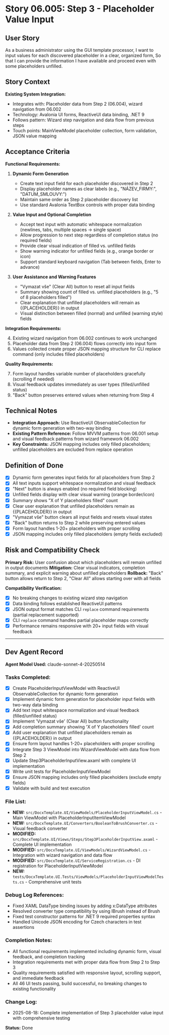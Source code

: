 # Story 06.005: Step 3 - Placeholder Value Input

## User Story

As a business administrator using the GUI template processor,
I want to input values for each discovered placeholder in a clear, organized form,
So that I can provide the information I have available and proceed even with some placeholders unfilled.

## Story Context

**Existing System Integration:**
- Integrates with: Placeholder data from Step 2 (06.004), wizard navigation from 06.002
- Technology: Avalonia UI forms, ReactiveUI data binding, .NET 9
- Follows pattern: Wizard step navigation and data flow from previous steps
- Touch points: MainViewModel placeholder collection, form validation, JSON value mapping

## Acceptance Criteria

**Functional Requirements:**

1. **Dynamic Form Generation**
   - Create text input field for each placeholder discovered in Step 2
   - Display placeholder names as clear labels (e.g., "NÁZEV_FIRMY:", "DATUM_SMLOUVY:")
   - Maintain same order as Step 2 placeholder discovery list
   - Use standard Avalonia TextBox controls with proper data binding

2. **Value Input and Optional Completion**
   - Accept text input with automatic whitespace normalization (newlines, tabs, multiple spaces → single space)
   - Allow progression to next step regardless of completion status (no required fields)
   - Provide clear visual indication of filled vs. unfilled fields
   - Show warning indicator for unfilled fields (e.g., orange border or icon)
   - Support standard keyboard navigation (Tab between fields, Enter to advance)

3. **User Assistance and Warning Features**
   - "Vymazat vše" (Clear All) button to reset all input fields
   - Summary showing count of filled vs. unfilled placeholders (e.g., "5 of 8 placeholders filled")
   - Clear explanation that unfilled placeholders will remain as {{PLACEHOLDER}} in output
   - Visual distinction between filled (normal) and unfilled (warning style) fields

**Integration Requirements:**

4. Existing wizard navigation from 06.002 continues to work unchanged
5. Placeholder data from Step 2 (06.004) flows correctly into input form
6. Values collected create proper JSON mapping structure for CLI replace command (only includes filled placeholders)

**Quality Requirements:**

7. Form layout handles variable number of placeholders gracefully (scrolling if needed)
8. Visual feedback updates immediately as user types (filled/unfilled status)
9. "Back" button preserves entered values when returning from Step 4

## Technical Notes

- **Integration Approach:** Use ReactiveUI ObservableCollection for dynamic form generation with two-way binding
- **Existing Pattern Reference:** Follow MVVM patterns from 06.001 setup and visual feedback patterns from wizard framework 06.002
- **Key Constraints:** JSON mapping includes only filled placeholders; unfilled placeholders are excluded from replace operation

## Definition of Done

- [x] Dynamic form generates input fields for all placeholders from Step 2
- [x] All text inputs support whitespace normalization and visual feedback
- [x] "Next" button is always enabled (no required field blocking)
- [x] Unfilled fields display with clear visual warning (orange border/icon)
- [x] Summary shows "X of Y placeholders filled" count
- [x] Clear user explanation that unfilled placeholders remain as {{PLACEHOLDER}} in output
- [x] "Vymazat vše" button clears all input fields and resets visual states
- [x] "Back" button returns to Step 2 while preserving entered values
- [x] Form layout handles 1-20+ placeholders with proper scrolling
- [x] JSON mapping includes only filled placeholders (empty fields excluded)

## Risk and Compatibility Check

**Primary Risk:** User confusion about which placeholders will remain unfilled in output documents
**Mitigation:** Clear visual indicators, completion summary, and explicit warning about unfilled placeholders
**Rollback:** "Back" button allows return to Step 2, "Clear All" allows starting over with all fields

**Compatibility Verification:**

- [x] No breaking changes to existing wizard step navigation
- [x] Data binding follows established ReactiveUI patterns
- [x] JSON output format matches CLI `replace` command requirements (partial replacement supported)
- [x] CLI `replace` command handles partial placeholder maps correctly
- [x] Performance remains responsive with 20+ input fields with visual feedback

---

## Dev Agent Record

**Agent Model Used:** claude-sonnet-4-20250514

### Tasks Completed:
- [x] Create PlaceholderInputViewModel with ReactiveUI ObservableCollection for dynamic form generation
- [x] Implement dynamic form generation for placeholder input fields with two-way data binding
- [x] Add text input whitespace normalization and visual feedback (filled/unfilled status)
- [x] Implement 'Vymazat vše' (Clear All) button functionality  
- [x] Add completion summary showing 'X of Y placeholders filled' count
- [x] Add user explanation that unfilled placeholders remain as {{PLACEHOLDER}} in output
- [x] Ensure form layout handles 1-20+ placeholders with proper scrolling
- [x] Integrate Step 3 ViewModel into WizardViewModel with data flow from Step 2
- [x] Update Step3PlaceholderInputView.axaml with complete UI implementation
- [x] Write unit tests for PlaceholderInputViewModel
- [x] Ensure JSON mapping includes only filled placeholders (exclude empty fields)
- [x] Validate with build and test execution

### File List:
- **NEW:** `src/DocxTemplate.UI/ViewModels/PlaceholderInputViewModel.cs` - Main ViewModel with PlaceholderInputItemViewModel
- **NEW:** `src/DocxTemplate.UI/Converters/BooleanToBrushConverter.cs` - Visual feedback converter
- **MODIFIED:** `src/DocxTemplate.UI/Views/Steps/Step3PlaceholderInputView.axaml` - Complete UI implementation
- **MODIFIED:** `src/DocxTemplate.UI/ViewModels/WizardViewModel.cs` - Integration with wizard navigation and data flow
- **MODIFIED:** `src/DocxTemplate.UI/ServiceRegistration.cs` - DI registration for PlaceholderInputViewModel
- **NEW:** `tests/DocxTemplate.UI.Tests/ViewModels/PlaceholderInputViewModelTests.cs` - Comprehensive unit tests

### Debug Log References:
- Fixed XAML DataType binding issues by adding x:DataType attributes
- Resolved converter type compatibility by using IBrush instead of Brush
- Fixed test constructor patterns for .NET 9 required properties syntax
- Handled Unicode JSON encoding for Czech characters in test assertions

### Completion Notes:
- All functional requirements implemented including dynamic form, visual feedback, and completion tracking
- Integration requirements met with proper data flow from Step 2 to Step 3
- Quality requirements satisfied with responsive layout, scrolling support, and immediate feedback
- All 46 UI tests passing, build successful, no breaking changes to existing functionality

### Change Log:
- 2025-08-18: Complete implementation of Step 3 placeholder value input with comprehensive testing

**Status:** Done